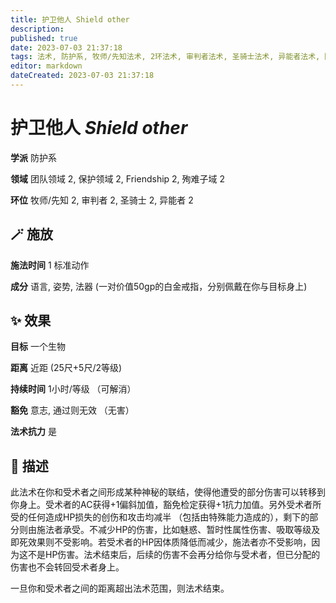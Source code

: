 ```yaml
---
title: 护卫他人 Shield other
description: 
published: true
date: 2023-07-03 21:37:18
tags: 法术, 防护系, 牧师/先知法术, 2环法术, 审判者法术, 圣骑士法术, 异能者法术, 团队领域, 保护领域, Friendship, 殉难子域
editor: markdown
dateCreated: 2023-07-03 21:37:18
---
```


# **护卫他人** *Shield other*

**学派** 防护系 

**领域** 团队领域 2, 保护领域 2, Friendship 2, 殉难子域 2

**环位** 牧师/先知 2, 审判者 2, 圣骑士 2, 异能者 2

## 🪄 施放

**施法时间** 1 标准动作

**成分** 语言, 姿势, 法器 (一对价值50gp的白金戒指，分别佩戴在你与目标身上)

## ✨ 效果 

**目标** 一个生物 

**距离** 近距 (25尺+5尺/2等级)  

**持续时间** 1小时/等级 （可解消） 

**豁免** 意志, 通过则无效 （无害）

**法术抗力** 是

## 📖 描述

此法术在你和受术者之间形成某种神秘的联结，使得他遭受的部分伤害可以转移到你身上。受术者的AC获得+1偏斜加值，豁免检定获得+1抗力加值。另外受术者所受的任何造成HP损失的创伤和攻击均减半 （包括由特殊能力造成的），剩下的部分则由施法者承受。不减少HP的伤害，比如魅惑、暂时性属性伤害、吸取等级及即死效果则不受影响。若受术者的HP因体质降低而减少，施法者亦不受影响，因为这不是HP伤害。法术结束后，后续的伤害不会再分给你与受术者，但已分配的伤害也不会转回受术者身上。

一旦你和受术者之间的距离超出法术范围，则法术结束。
    